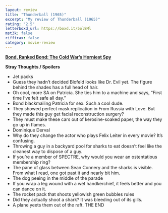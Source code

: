 ```yaml
---
layout: review
title: "Thunderball (1965)"
excerpt: "My review of Thunderball (1965)"
rating: "2.5"
letterboxd_url: https://boxd.it/5ol8Ml
mst3k: false
rifftrax: false
category: movie-review
---
```


<b><a href="https://boxd.it/r6gwI" title="Bond, Ranked Bond: The Cold War’s Horniest Spy">Bond, Ranked Bond: The Cold War’s Horniest Spy</a></b>

<b>Stray Thoughts / Spoilers</b>

- Jet packs
- Guess they hadn’t decided Blofeld looks like Dr. Evil yet. The figure behind the shades has a full head of hair.
- Oh cool, more SA on Patricia. She ties him to a machine and says, “First time I’ve felt safe all day.”
- Bond blackmailing Patricia for sex. Such a cool dude.
- They showed perfect mask replication in From Russia with Love. But they made this guy get facial reconstruction surgery?
- They must make these cars out of kerosine-soaked paper, the way they go up in flames.
- Dominique Derval
- Why do they change the actor who plays Felix Leiter in every movie? It’s confusing.
- Throwing a guy in a backyard pool for sharks to eat doesn’t feel like the cleanest way to dispose of a guy.
- If you’re a member of SPECTRE, why would you wear an ostentatious membership ring?
- The pane of glass between Sean Connery and the sharks is visible. From what I read, one got past it and nearly bit him.
- The dog peeing in the middle of the parade
- If you wrap a leg wound with a wet handkerchief, it feels better and you can dance on it.
- The rocket pack that shoots yellowish green bubbles rules
- Did they actually shoot a shark? It was bleeding out of its gills.
- A plane yeets them out of the raft. THE END
